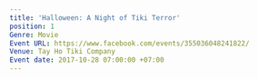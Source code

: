 ```yaml
---
title: 'Halloween: A Night of Tiki Terror'
position: 1
Genre: Movie
Event URL: https://www.facebook.com/events/355036048241822/
Venue: Tay Ho Tiki Company
Event date: 2017-10-28 07:00:00 +07:00
---
```


